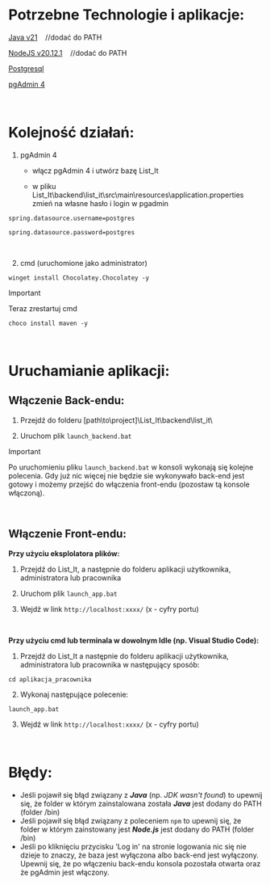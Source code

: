 # Potrzebne Technologie i aplikacje:

[Java v21](https://www.oracle.com/java/technologies/javase/jdk21-archive-downloads.html) &nbsp;&nbsp; //dodać do PATH

[NodeJS v20.12.1](https://nodejs.org/en/blog/release/v20.12.1) &nbsp;&nbsp; //dodać do PATH

[Postgresql](https://www.postgresql.org/download/)

[pgAdmin 4](https://www.pgadmin.org/download/pgadmin-4-windows/)

<br>

# Kolejność działań:

1. pgAdmin 4

    - włącz pgAdmin 4 i utwórz bazę List_It

    - w pliku List_It\backend\list_it\src\main\resources\application.properties zmień na własne hasło i login w pgadmin

```
spring.datasource.username=postgres

spring.datasource.password=postgres
```

<br>

2. cmd (uruchomione jako administrator)

```
winget install Chocolatey.Chocolatey -y
```

> [!IMPORTANT]
> Teraz zrestartuj cmd

```
choco install maven -y
```

<br>

# Uruchamianie aplikacji:

## Włączenie Back-endu:

1. Przejdź do folderu [path\to\project]\List_It\backend\list_it\

2. Uruchom plik `launch_backend.bat`

> [!IMPORTANT]
> Po uruchomieniu pliku `launch_backend.bat` w konsoli wykonają się kolejne polecenia. Gdy już nic więcej nie będzie sie wykonywało back-end jest gotowy i możemy przejść do włączenia front-endu (pozostaw tą konsole włączoną).

<br>

## Włączenie Front-endu:

**Przy użyciu eksplolatora plików:**

1. Przejdź do List_It, a następnie do folderu aplikacji użytkownika, administratora lub pracownika

2. Uruchom plik `launch_app.bat`

3. Wejdź w link `http://localhost:xxxx/` (x - cyfry portu)

<br>

**Przy użyciu cmd lub terminala w dowolnym Idle (np. Visual Studio Code):**

1. Przejdź do List_It a następnie do folderu aplikacji użytkownika, administratora lub pracownika w następujący sposób:

```
cd aplikacja_pracownika
```

2. Wykonaj następujące polecenie:
```
launch_app.bat
```

3. Wejdź w link `http://localhost:xxxx/` (x - cyfry portu)

<br>

# Błędy:

- Jeśli pojawił się błąd związany z ***Java*** (np. *JDK wasn't found*) to upewnij się, że folder w którym zainstalowana została ***Java*** jest dodany do PATH (folder /bin)
- Jeśli pojawił się błąd związany z poleceniem `npm` to upewnij się, że folder w którym zainstowany jest ***Node.js*** jest dodany do PATH (folder /bin)
- Jeśli po kliknięciu przycisku 'Log in' na stronie logowania nic się nie dzieje to znaczy, że baza jest wyłączona albo back-end jest wyłączony. Upewnij się, że po włączeniu back-endu konsola pozostała otwarta oraz że pgAdmin jest włączony.
